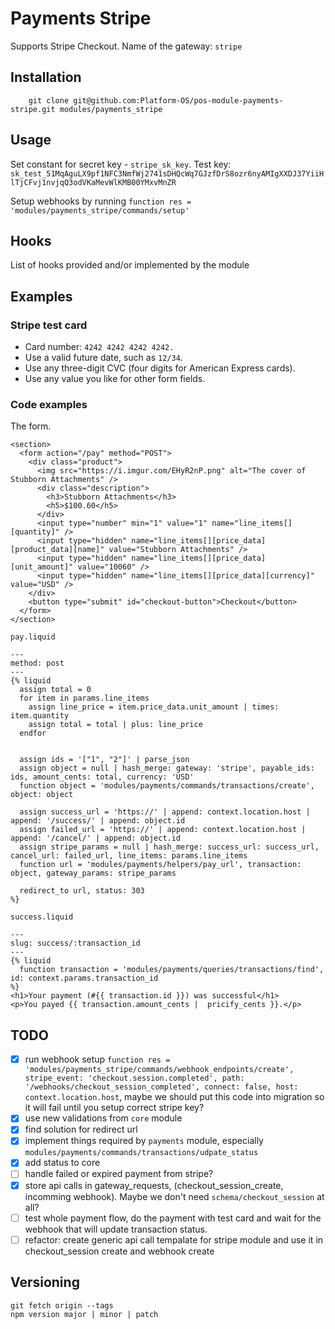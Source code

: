 # Payments Stripe

Supports Stripe Checkout. Name of the gateway: `stripe`

## Installation

        git clone git@github.com:Platform-OS/pos-module-payments-stripe.git modules/payments_stripe

## Usage

Set constant for secret key - `stripe_sk_key`. Test key: `sk_test_51MqAguLX9pf1NFC3NmfWj2741sDHQcWq7GJzfDrS8ozr6nyAMIgXXDJ37YiiHlTjCFvj1nvjqQ3odVKaMevWlKMB00YMxvMnZR`

Setup webhooks by running `function res = 'modules/payments_stripe/commands/setup'`

## Hooks

List of hooks provided and/or implemented by the module

## Examples

### Stripe test card

- Card number: `4242 4242 4242 4242.`
- Use a valid future date, such as `12/34`.
- Use any three-digit CVC (four digits for American Express cards).
- Use any value you like for other form fields.

### Code examples

The form.

```
<section>
  <form action="/pay" method="POST">
    <div class="product">
      <img src="https://i.imgur.com/EHyR2nP.png" alt="The cover of Stubborn Attachments" />
      <div class="description">
        <h3>Stubborn Attachments</h3>
        <h5>$100.60</h5>
      </div>
      <input type="number" min="1" value="1" name="line_items[][quantity]" />
      <input type="hidden" name="line_items[][price_data][product_data][name]" value="Stubborn Attachments" />
      <input type="hidden" name="line_items[][price_data][unit_amount]" value="10060" />
      <input type="hidden" name="line_items[][price_data][currency]" value="USD" />
    </div>
    <button type="submit" id="checkout-button">Checkout</button>
  </form>
</section>
```

`pay.liquid`

```liquid
---
method: post
---
{% liquid
  assign total = 0
  for item in params.line_items
    assign line_price = item.price_data.unit_amount | times: item.quantity
    assign total = total | plus: line_price
  endfor


  assign ids = '["1", "2"]' | parse_json
  assign object = null | hash_merge: gateway: 'stripe', payable_ids: ids, amount_cents: total, currency: 'USD'
  function object = 'modules/payments/commands/transactions/create', object: object

  assign success_url = 'https://' | append: context.location.host | append: '/success/' | append: object.id
  assign failed_url = 'https://' | append: context.location.host | append: '/cancel/' | append: object.id
  assign stripe_params = null | hash_merge: success_url: success_url, cancel_url: failed_url, line_items: params.line_items
  function url = 'modules/payments/helpers/pay_url', transaction: object, gateway_params: stripe_params

  redirect_to url, status: 303
%}
```

`success.liquid`

```liquid
---
slug: success/:transaction_id
---
{% liquid
  function transaction = 'modules/payments/queries/transactions/find', id: context.params.transaction_id
%}
<h1>Your payment (#{{ transaction.id }}) was successful</h1>
<p>You payed {{ transaction.amount_cents |  pricify_cents }}.</p>
```

## TODO

- [x] run webhook setup `function res = 'modules/payments_stripe/commands/webhook_endpoints/create', stripe_event: 'checkout.session.completed', path: '/webhooks/checkout_session_completed', connect: false, host: context.location.host`, maybe we should put this code into migration so it will fail until you setup correct stripe key?
- [x] use new validations from `core` module
- [x] find solution for redirect url
- [x] implement things required by `payments` module, especially `modules/payments/commands/transactions/udpate_status`
- [x] add status to core
- [ ] handle failed or expired payment from stripe?
- [x] store api calls in gateway_requests, (checkout_session_create, incomming webhook). Maybe we don't need `schema/checkout_session` at all?
- [ ] test whole payment flow, do the payment with test card and wait for the webhook that will update transaction status.
- [ ] refactor: create generic api call tempalate for stripe module and use it in checkout_session create and webhook create

## Versioning

```
git fetch origin --tags
npm version major | minor | patch
```
